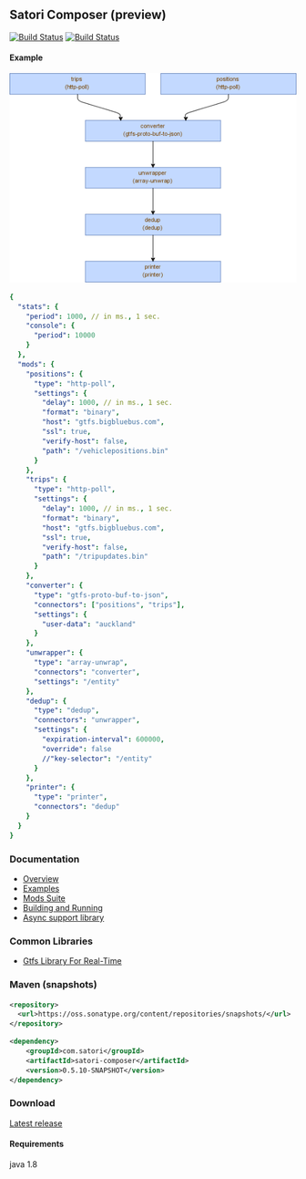 ## Satori Composer (preview)
[![Build Status](https://travis-ci.org/satori-com/satori-composer.svg?branch=dev)](https://travis-ci.org/satori-com/satori-composer)
[![Build Status](https://img.shields.io/nexus/s/https/oss.sonatype.org/com.satori/satori-composer.svg)](https://oss.sonatype.org/content/repositories/snapshots/com/satori/satori-composer/0.5.10-SNAPSHOT/)

#### Example
![diagram](docs/files/big-blue-bus-composition.png)
```yaml
{
  "stats": {
    "period": 1000, // in ms., 1 sec.
    "console": {
      "period": 10000
    }
  },
  "mods": {
    "positions": {
      "type": "http-poll",
      "settings": {
        "delay": 1000, // in ms., 1 sec.
        "format": "binary",
        "host": "gtfs.bigbluebus.com",
        "ssl": true,
        "verify-host": false,
        "path": "/vehiclepositions.bin"
      }
    },
    "trips": {
      "type": "http-poll",
      "settings": {
        "delay": 1000, // in ms., 1 sec.
        "format": "binary",
        "host": "gtfs.bigbluebus.com",
        "ssl": true,
        "verify-host": false,
        "path": "/tripupdates.bin"
      }
    },
    "converter": {
      "type": "gtfs-proto-buf-to-json",
      "connectors": ["positions", "trips"],
      "settings": {
        "user-data": "auckland"
      }
    },
    "unwrapper": {
      "type": "array-unwrap",
      "connectors": "converter",
      "settings": "/entity"
    },
    "dedup": {
      "type": "dedup",
      "connectors": "unwrapper",
      "settings": {
        "expiration-interval": 600000,
        "override": false
        //"key-selector": "/entity"
      }
    },
    "printer": {
      "type": "printer",
      "connectors": "dedup"
    }
  }
}

```

### Documentation
- [Overview](https://www.satori.com/docs/opensource/composer#overview)
- [Examples](https://www.satori.com/docs/opensource/composer#examples)
- [Mods Suite](https://www.satori.com/docs/opensource/composer#mods-suite)
- [Building and Running](https://www.satori.com/docs/opensource/composer#building-and-running)
- [Async support library](docs/async/readme.md)

### Common Libraries
- [Gtfs Library For Real-Time](https://github.com/satori-com/satori-composer/tree/dev/libs/gtfs)


### Maven (snapshots)
```xml
<repository>
  <url>https://oss.sonatype.org/content/repositories/snapshots/</url>
</repository>
```
```xml
<dependency>
    <groupId>com.satori</groupId>
    <artifactId>satori-composer</artifactId>
    <version>0.5.10-SNAPSHOT</version>
</dependency>
```


### Download
[Latest release](https://github.com/satori-com/satori-composer/releases/latest)

#### Requirements
java 1.8


